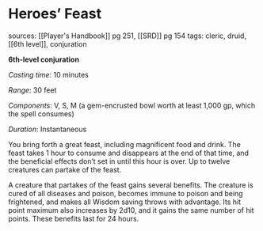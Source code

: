 # Heroes’ Feast
sources: [[Player's Handbook]] pg 251, [[SRD]] pg 154
tags: cleric, druid, [[6th level]], conjuration

**6th-level conjuration**

*Casting time*: 10 minutes

*Range*: 30 feet

*Components*: V, S, M (a gem-encrusted bowl worth at least 1,000 gp, which the spell consumes)

*Duration*: Instantaneous

You bring forth a great feast, including magnificent food and drink. The feast takes 1 hour to consume and disappears at the end of that time, and the beneficial effects don’t set in until this hour is over. Up to twelve creatures can partake of the feast.

A creature that partakes of the feast gains several benefits. The creature is cured of all diseases and poison, becomes immune to poison and being frightened, and makes all Wisdom saving throws with advantage. Its hit point maximum also increases by 2d10, and it gains the same number of hit points. These benefits last for 24 hours.
